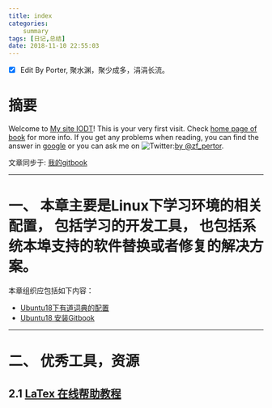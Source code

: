 ```yaml
---
title: index
categories:      
    summary    
tags: [日记,总结]
date: 2018-11-10 22:55:03
---
```


- [x] Edit By Porter, 聚水渊，聚少成多，涓涓长流。

# 摘要

Welcome to [My site IODT](http://index.porterpan.top/)! This is your very first visit. Check [home page of book](https://porter.gitbook.io/deep-learning-series/) for more info. If you get any problems when reading, you can find the answer in [google](https://www.google.com) or you can ask me on ![Twitter](./image1/twitter.ico):[by @zf_pertor](https://twitter.com/zf_pertor?lang=en).

文章同步于: [我的gitbook](https://porter.gitbook.io/)

<!-- more -->

------------------

# 一、 本章主要是Linux下学习环境的相关配置， 包括学习的开发工具， 也包括系统本埠支持的软件替换或者修复的解决方案。
本章组织应包括如下内容：

* [Ubuntu18下有道词典的配置](./Ubuntu18下有道词典的配置.md)
* [Ubuntu18 安装Gitbook](./Ubuntu18安装Gitbook.md)


----------

# 二、 优秀工具，资源

## 2.1 [LaTex 在线帮助教程](www.ctex.org/OnlineDocuments)


